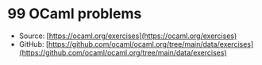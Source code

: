 # 99 OCaml problems

 - Source: [https://ocaml.org/exercises](https://ocaml.org/exercises)
 - GitHub: [https://github.com/ocaml/ocaml.org/tree/main/data/exercises](https://github.com/ocaml/ocaml.org/tree/main/data/exercises)
